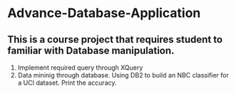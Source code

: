 # Advance-Database-Application
## This is a course project that requires student to familiar with Database manipulation. 
1. Implement required query through XQuery
2. Data mininig through database. Using DB2 to build an NBC classifier for a UCI dataset. Print the accuracy.
